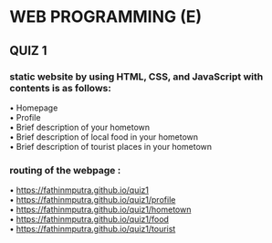 # WEB PROGRAMMING (E)
## QUIZ 1

### static website by using HTML, CSS, and JavaScript with contents is as follows:
• Homepage
<br>
• Profile
<br>
• Brief description of your hometown
<br>
• Brief description of local food in your hometown
<br>
• Brief description of tourist places in your hometown
<br>

### routing of the webpage :
• https://fathinmputra.github.io/quiz1
<br>
• https://fathinmputra.github.io/quiz1/profile
<br>
• https://fathinmputra.github.io/quiz1/hometown
<br>
• https://fathinmputra.github.io/quiz1/food
<br>
• https://fathinmputra.github.io/quiz1/tourist
